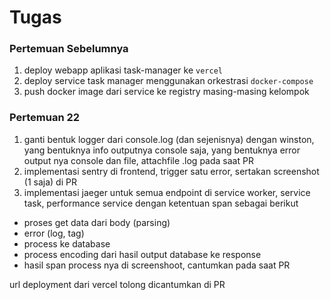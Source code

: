 # Tugas

### Pertemuan Sebelumnya

1. deploy webapp aplikasi task-manager ke `vercel`
1. deploy service task manager menggunakan orkestrasi `docker-compose`
1. push docker image dari service ke registry masing-masing kelompok

### Pertemuan 22

1. ganti bentuk logger dari console.log (dan sejenisnya) dengan winston, yang bentuknya info outputnya console saja, yang bentuknya error output nya console dan file, attachfile .log pada saat PR
1. implementasi sentry di frontend, trigger satu error, sertakan screenshot (1 saja) di PR
1. implementasi jaeger untuk semua endpoint di service worker, service task, performance service dengan ketentuan span sebagai berikut

- proses get data dari body (parsing)
- error (log, tag)
- process ke database
- process encoding dari hasil output database ke response
- hasil span process nya di screenshoot, cantumkan pada saat PR

url deployment dari vercel tolong dicantumkan di PR
